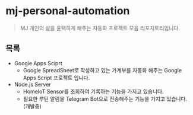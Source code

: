 # mj-personal-automation

> MJ 개인의 삶을 윤택하게 해주는 자동화 프로젝트 모음 리포지토리입니다.

## 목록

- Google Apps Sciprt
    - Google SpreadSheet로 작성하고 있는 가계부를 자동화 해주는 Google Apps Script 프로젝트 입니다.
- Node.js Server
    - HomeIoT Sensor를 조회하여 기록하는 기능을 가지고 있습니다.
    - 필요한 루틴 알림을 Telegram Bot으로 전송해주는 기능을 가지고 있습니다. (개발중)
